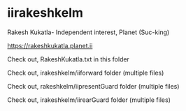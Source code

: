 # iirakeshkelm

Rakesh Kukatla- Independent interest, Planet (Suc-king)

https://rakeshkukatla.planet.ii

Check out, RakeshKukatla.txt in this folder

Check out, irakeshkelm/iiforward folder (multiple files)

Check out, rakeshkelm/iipresentGuard folder (multiple files)

Check out, irakeshkelm/iirearGuard folder (multiple files)

